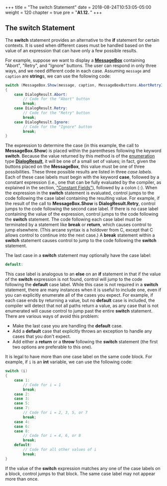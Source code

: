 +++
title = "The switch Statement"
date = 2018-08-24T10:53:05-05:00
weight = 120
chapter = true
pre = "<b>A1.12. </b>"
+++

## The **switch** Statement

The **switch** statement provides an alternative to the **if** statement for certain contexts. It is used when different cases must be handled based on the value of an expression that can have only a few possible results.

For example, suppose we want to display a [**MessageBox**](/io/dialogs/message-boxes) containing "Abort", "Retry", and "Ignore" buttons. The user can respond in only three ways, and we need different code in each case. Assuming `message` and `caption` are **string**s, we can use the following code:

```c#
switch (MessageBox.Show(message, caption, MessageBoxButtons.AbortRetryIgnore))
{
    case DialogResult.Abort:
        // Code for the "Abort" button
        break;
    case DialogResult.Retry:
        // Code for the "Retry" button
        break;
    case DialogResult.Ignore:
        // Code for the "Ignore" button
        break;
}
```

The expression to determine the case (in this example, the call to **MessageBox.Show**) is placed within the parentheses following the keyword **switch**. Because the value returned by this method is of the [enumeration](/appendix/syntax/enumerations) type [**DialogResult**](https://docs.microsoft.com/en-us/dotnet/api/system.windows.forms.dialogresult?view=netframework-4.7.2), it will be one of a small set of values; in fact, given the buttons placed on the **MessageBox**, this value must be one of three possibilities. These three possible results are listed in three *case labels*. Each of these case labels must begin with the keyword **case**, followed by a constant expression (i.e., one that can be fully evaluated by the compiler, as explained in the section, ["Constant Fields"](/appendix/syntax/const)), followed by a colon (`:`). When the expression in the **switch** statement is evaluated, control jumps to the code following the case label containing the resulting value. For example, if the result of the call to **MessageBox.Show** is **DialogResult.Retry**, control jumps to the code following the second case label. If there is no case label containing the value of the expression, control jumps to the code following the **switch** statement. The code following each case label must be terminated by a statement like **break** or **return**, which causes control to jump elsewhere. (This arcane syntax is a holdover from C, except that C allows control to continue into the next case.) A **break** statement within a **switch** statement causes control to jump to the code following the **switch** statement.

The last case in a **switch** statement may optionally have the case label:

```c#
default:
```

This case label is analogous to an **else** on an **if** statement in that if the value of the **switch** expression is not found, control will jump to the code following the **default** case label. While this case is not required in a **switch** statement, there are many instances when it is useful to include one, even if you can explicitly enumerate all of the cases you expect. For example, if each case ends by returning a value, but no **default** case is included, the compiler will detect that not all paths return a value, as any case that is not enumerated will cause control to jump past the entire **switch** statement. There are various ways of avoid this problem:

- Make the last case you are handling the **default** case.
- Add a **default** case that explicitly throws an exception to handle any cases that you don't expect.
- Add either a **return** or a **throw** following the **switch** statement (the first two options are preferable to this one).

It is legal to have more than one case label on the same code block. For example, if `i` is an **int** variable, we can use the following code:

```c#
switch (i)
{
    case 1:
        // Code for i = 1
        break;
    case 2:
    case 3:
    case 5:
    case 7:
        // Code for i = 2, 3, 5, or 7
        break;
    case 4:
    case 6:
    case 8:
        // Code for i = 4, 6, or 8
        break;
    default:
        // Code for all other values of i
        break;
}
```

If the value of the **switch** expression matches any one of the case labels on a block, control jumps to that block. The same case label may not appear more than once.
